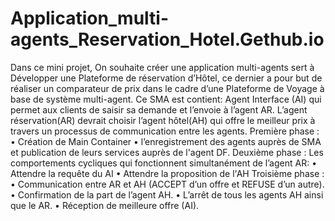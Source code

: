 # Application_multi-agents_Reservation_Hotel.Gethub.io
Dans ce mini projet, On souhaite créer une application multi-agents sert à Développer une Plateforme de réservation d’Hôtel, ce dernier a pour but de réaliser un comparateur de prix dans le cadre d’une Plateforme de Voyage à base de système multi-agent.
Ce SMA est contient:
Agent Interface (AI) qui permet aux clients de saisir sa demande et l’envoie à l’agent AR.
L’agent réservation(AR) devrait choisir l’agent hôtel(AH) qui offre le meilleur prix à travers un processus de communication entre les agents.
Première phase :
• Création de Main Container
• l’enregistrement des agents auprès de SMA et publication de leurs services auprès de l'agent DF.
Deuxième phase :
Les comportements cycliques qui fonctionnent simultanément de l’agent AR:
• Attendre la requête du AI
• Attendre la proposition de l'AH
Troisième phase :
• Communication entre AR et AH (ACCEPT d’un offre et REFUSE d’un autre).
• Confirmation de la part de l’agent AH.
• L’arrêt de tous les agents AH ainsi que le AR.
• Réception de meilleure offre (AI).
